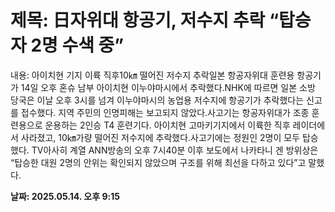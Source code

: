 # **제목: 日자위대 항공기, 저수지 추락 “탑승자 2명 수색 중”**

  내용: 아이치현 기지 이륙 직후10㎞ 떨어진 저수지 추락일본 항공자위대 훈련용 항공기가 14일 오후 혼슈 남부 아이치현 이누야마시에서 추락했다.NHK에 따르면 일본 소방 당국은 이날 오후 3시를 넘겨 이누야마시의 농업용 저수지에 항공기가 추락했다는 신고를 접수했다. 지역 주민의 인명피해는 보고되지 않았다.사고기는 항공자위대가 조종 훈련용으로 운용하는 2인승 T4 훈련기다. 아이치현 고마키기지에서 이륙한 직후 레이더에서 사라졌고, 10㎞가량 떨어진 저수지에 추락했다.사고기에는 정원인 2명이 모두 탑승했다. TV아사히 계열 ANN방송의 오후 7시40분 이후 보도에서 나카타니 겐 방위상은 “탑승한 대원 2명의 안위는 확인되지 않았으며 구조를 위해 최선을 다하고 있다”고 말했다.

  **날짜: 2025.05.14. 오후 9:15**